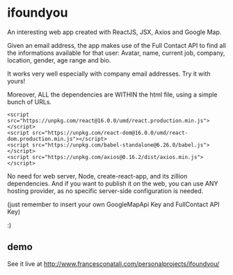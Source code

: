 # ifoundyou
An interesting web app created with ReactJS, JSX, Axios and Google Map.

Given an email address, the app makes use of the Full Contact API to find all the informations available for that user: Avatar, name, current job, company, location, gender, age range and bio.

It works very well especially with company email addresses. Try it with yours!

Moreover, ALL the dependencies are WITHIN the html file, using a simple bunch of URLs.

```
<script src="https://unpkg.com/react@16.0.0/umd/react.production.min.js"></script>
<script src="https://unpkg.com/react-dom@16.0.0/umd/react-dom.production.min.js"></script>
<script src="https://unpkg.com/babel-standalone@6.26.0/babel.js"></script>
<script src="https://unpkg.com/axios@0.16.2/dist/axios.min.js"></script>
```

No need for web server, Node, create-react-app, and its zillion dependencies. And if you want to publish it on the web, you can use ANY hosting provider, as no specific server-side configuration is needed.

(just remember to insert your own GoogleMapApi Key and FullContact API Key)

:)

## demo
See it live at http://www.francesconatali.com/personalprojects/ifoundyou/
